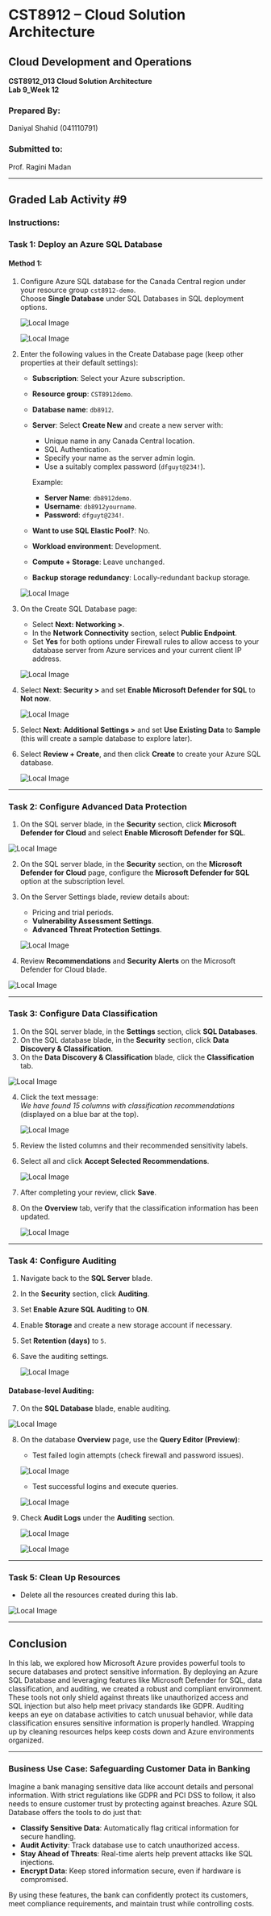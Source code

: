 # CST8912 – Cloud Solution Architecture

## Cloud Development and Operations
**CST8912_013 Cloud Solution Architecture**  
**Lab 9_Week 12**  

### Prepared By:  
Daniyal Shahid (041110791)  

### Submitted to:  
Prof. Ragini Madan  

---

## Graded Lab Activity #9

### Instructions:

### Task 1: Deploy an Azure SQL Database

#### Method 1:
1. Configure Azure SQL database for the Canada Central region under your resource group `cst8912-demo`.  
   Choose **Single Database** under SQL Databases in SQL deployment options.  

   ![Local Image](./images/1.png "SQL Database Example")
   
   ![Local Image](./images/2.png "SQL Database Example")


2. Enter the following values in the Create Database page (keep other properties at their default settings):  

   - **Subscription**: Select your Azure subscription.  
   - **Resource group**: `CST8912demo`.  
   - **Database name**: `db8912`.  
   - **Server**: Select **Create New** and create a new server with:  
     - Unique name in any Canada Central location.  
     - SQL Authentication.  
     - Specify your name as the server admin login.  
     - Use a suitably complex password (`dfguyt@234!`).  

     Example:  
     - **Server Name**: `db8912demo`.  
     - **Username**: `db8912yourname`.  
     - **Password**: `dfguyt@234!`.  

   - **Want to use SQL Elastic Pool?**: No.  
   - **Workload environment**: Development.  
   - **Compute + Storage**: Leave unchanged.  
   - **Backup storage redundancy**: Locally-redundant backup storage.
  
   ![Local Image](./images/3.png "SQL Database Example")  

3. On the Create SQL Database page:  
   - Select **Next: Networking >**.  
   - In the **Network Connectivity** section, select **Public Endpoint**.  
   - Set **Yes** for both options under Firewall rules to allow access to your database server from Azure services and your current client IP address.
  
   ![Local Image](./images/4.png "SQL Database Example") 

4. Select **Next: Security >** and set **Enable Microsoft Defender for SQL** to **Not now**.
   
   ![Local Image](./images/5.png "SQL Database Example")

5. Select **Next: Additional Settings >** and set **Use Existing Data** to **Sample** (this will create a sample database to explore later).  

6. Select **Review + Create**, and then click **Create** to create your Azure SQL database.

   ![Local Image](./images/6.png "SQL Database Example")

---

### Task 2: Configure Advanced Data Protection

1. On the SQL server blade, in the **Security** section, click **Microsoft Defender for Cloud** and select **Enable Microsoft Defender for SQL**.
   
![Local Image](./images/7.png "SQL Database Example")

2. On the SQL server blade, in the **Security** section, on the **Microsoft Defender for Cloud** page, configure the **Microsoft Defender for SQL** option at the subscription level.  

3. On the Server Settings blade, review details about:  
   - Pricing and trial periods.  
   - **Vulnerability Assessment Settings**.  
   - **Advanced Threat Protection Settings**.
  
   ![Local Image](./images/8.png "SQL Database Example")

4. Review **Recommendations** and **Security Alerts** on the Microsoft Defender for Cloud blade.
   
![Local Image](./images/9.png "SQL Database Example")

---

### Task 3: Configure Data Classification

1. On the SQL server blade, in the **Settings** section, click **SQL Databases**.  
2. On the SQL database blade, in the **Security** section, click **Data Discovery & Classification**.  
3. On the **Data Discovery & Classification** blade, click the **Classification** tab.  

  ![Local Image](./images/10.png "SQL Database Example") 

4. Click the text message:  
   *We have found 15 columns with classification recommendations* (displayed on a blue bar at the top).  
   
   ![Local Image](./images/11.png "SQL Database Example")

5. Review the listed columns and their recommended sensitivity labels.  
6. Select all and click **Accept Selected Recommendations**.  

   ![Local Image](./images/12.png "SQL Database Example")

7. After completing your review, click **Save**.  
8. On the **Overview** tab, verify that the classification information has been updated.  

   ![Local Image](./images/13.png "SQL Database Example")

---

### Task 4: Configure Auditing

1. Navigate back to the **SQL Server** blade.  
2. In the **Security** section, click **Auditing**.  
3. Set **Enable Azure SQL Auditing** to **ON**.  
4. Enable **Storage** and create a new storage account if necessary.  
5. Set **Retention (days)** to `5`.  
6. Save the auditing settings.  

   ![Local Image](./images/14.png "SQL Database Example")

#### Database-level Auditing:  
7. On the **SQL Database** blade, enable auditing.  

![Local Image](./images/15.png "SQL Database Example")

8. On the database **Overview** page, use the **Query Editor (Preview)**:  
   - Test failed login attempts (check firewall and password issues).  

   ![Local Image](./images/16.png "SQL Database Example")

   - Test successful logins and execute queries.  

   ![Local Image](./images/17.png "SQL Database Example")

9. Check **Audit Logs** under the **Auditing** section.
    
   ![Local Image](./images/18.png "SQL Database Example")

   ![Local Image](./images/19.png "SQL Database Example")

---

### Task 5: Clean Up Resources  
- Delete all the resources created during this lab.  

![Local Image](./images/20.png "SQL Database Example")



---

## Conclusion

In this lab, we explored how Microsoft Azure provides powerful tools to secure databases and protect sensitive information. By deploying an Azure SQL Database and leveraging features like Microsoft Defender for SQL, data classification, and auditing, we created a robust and compliant environment. These tools not only shield against threats like unauthorized access and SQL injection but also help meet privacy standards like GDPR. Auditing keeps an eye on database activities to catch unusual behavior, while data classification ensures sensitive information is properly handled. Wrapping up by cleaning resources helps keep costs down and Azure environments organized.  

---

### Business Use Case: Safeguarding Customer Data in Banking

Imagine a bank managing sensitive data like account details and personal information. With strict regulations like GDPR and PCI DSS to follow, it also needs to ensure customer trust by protecting against breaches. Azure SQL Database offers the tools to do just that:  

- **Classify Sensitive Data**: Automatically flag critical information for secure handling.  
- **Audit Activity**: Track database use to catch unauthorized access.  
- **Stay Ahead of Threats**: Real-time alerts help prevent attacks like SQL injections.  
- **Encrypt Data**: Keep stored information secure, even if hardware is compromised.  

By using these features, the bank can confidently protect its customers, meet compliance requirements, and maintain trust while controlling costs.  


